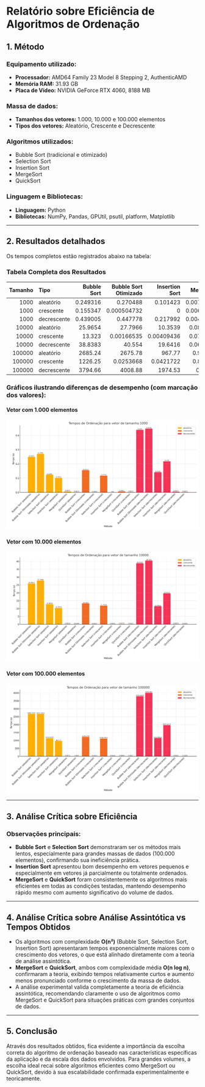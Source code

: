 # Relatório sobre Eficiência de Algoritmos de Ordenação

## 1. Método

### Equipamento utilizado:
- **Processador:** AMD64 Family 23 Model 8 Stepping 2, AuthenticAMD
- **Memória RAM:** 31.93 GB
- **Placa de Vídeo:** NVIDIA GeForce RTX 4060, 8188 MB

### Massa de dados:
- **Tamanhos dos vetores:** 1.000, 10.000 e 100.000 elementos
- **Tipos dos vetores:** Aleatório, Crescente e Decrescente

### Algoritmos utilizados:
- Bubble Sort (tradicional e otimizado)
- Selection Sort
- Insertion Sort
- MergeSort
- QuickSort

### Linguagem e Bibliotecas:
- **Linguagem:** Python
- **Bibliotecas:** NumPy, Pandas, GPUtil, psutil, platform, Matplotlib

---

## 2. Resultados detalhados

Os tempos completos estão registrados abaixo na tabela:

### Tabela Completa dos Resultados

|   Tamanho | Tipo        |   Bubble Sort |   Bubble Sort Otimizado |   Insertion Sort |   MergeSort |   QuickSort |   Selection Sort |
|----------:|:------------|--------------:|------------------------:|-----------------:|------------:|------------:|-----------------:|
|      1000 | aleatório   |      0.249316 |             0.270488    |       0.101423   |  0.00709534 |  0.00151134 |         0.124209 |
|      1000 | crescente   |      0.155347 |             0.000504732 |       0          |  0.00614738 |  0.00151515 |         0.117388 |
|      1000 | decrescente |      0.439005 |             0.447778    |       0.217992   |  0.00473094 |  0.00151944 |         0.142225 |
|     10000 | aleatório   |     25.9654   |            27.7966      |      10.3539     |  0.0814061  |  0.0344474  |        12.8204   |
|     10000 | crescente   |     13.323    |             0.00166535  |       0.00409436 |  0.0734565  |  0.0353377  |        11.7526   |
|     10000 | decrescente |     38.8383   |            40.554       |      19.6416     |  0.0679412  |  0.0292578  |        11.4662   |
|    100000 | aleatório   |   2685.24     |          2675.78        |     967.77       |  0.907064   |  0.424003   |      1152.54     |
|    100000 | crescente   |   1226.25     |             0.0253668   |       0.0421722  |  0.804406   |  0.291706   |      1126.49     |
|    100000 | decrescente |   3794.66     |          4008.88        |    1974.53       |  0.85815    |  0.319554   |      1152.9      |

### Gráficos ilustrando diferenças de desempenho (com marcação dos valores):

#### Vetor com 1.000 elementos
![Tamanho 1000](/img/grafico_tamanho_1000_marcado.png)

#### Vetor com 10.000 elementos
![Tamanho 10000](/img/grafico_tamanho_10000_marcado.png)

#### Vetor com 100.000 elementos
![Tamanho 100000](/img/grafico_tamanho_100000_marcado.png)

---

## 3. Análise Crítica sobre Eficiência

### Observações principais:
- **Bubble Sort** e **Selection Sort** demonstraram ser os métodos mais lentos, especialmente para grandes massas de dados (100.000 elementos), confirmando sua ineficiência prática.
- **Insertion Sort** apresentou bom desempenho em vetores pequenos e especialmente em vetores já parcialmente ou totalmente ordenados.
- **MergeSort** e **QuickSort** foram consistentemente os algoritmos mais eficientes em todas as condições testadas, mantendo desempenho rápido mesmo com aumento significativo do volume de dados.

---

## 4. Análise Crítica sobre Análise Assintótica vs Tempos Obtidos

- Os algoritmos com complexidade **O(n²)** (Bubble Sort, Selection Sort, Insertion Sort) apresentaram tempos exponencialmente maiores com o crescimento dos vetores, o que está alinhado diretamente com a teoria de análise assintótica.
- **MergeSort** e **QuickSort**, ambos com complexidade média **O(n log n)**, confirmaram a teoria, exibindo tempos relativamente curtos e aumento menos pronunciado conforme o crescimento da massa de dados.
- A análise experimental valida completamente a teoria de eficiência assintótica, recomendando claramente o uso de algoritmos como MergeSort e QuickSort para situações práticas com grandes conjuntos de dados.

---

## 5. Conclusão

Através dos resultados obtidos, fica evidente a importância da escolha correta do algoritmo de ordenação baseado nas características específicas da aplicação e da escala dos dados envolvidos. Para grandes volumes, a escolha ideal recai sobre algoritmos eficientes como MergeSort ou QuickSort, devido à sua escalabilidade confirmada experimentalmente e teoricamente.

